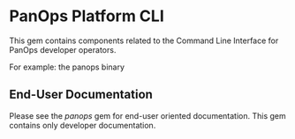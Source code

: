 PanOps Platform CLI
====================
This gem contains components related to the Command Line Interface for
PanOps developer operators.

For example: the panops binary

End-User Documentation
----------------------
Please see the *panops* gem for end-user oriented documentation. This
gem contains only developer documentation.
